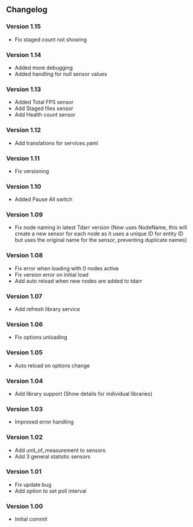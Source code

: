 ## **Changelog**
### Version 1.15
- Fix staged count not showing
### Version 1.14
- Added more debugging
- Added handling for null sensor values
### Version 1.13
- Added Total FPS sensor
- Add Staged files sensor
- Add Health count sensor
### Version 1.12
- Add translations for services.yaml
### Version 1.11
- Fix versioning
### Version 1.10
- Added Pause All switch
### Version 1.09
- Fix node naming in latest Tdarr version (Now uses NodeName, this will create a new sensor for each node as it uses a unique ID for entity ID but uses the original name for the sensor, preventing duplicate names)
### Version 1.08
- Fix error when loading with 0 nodes active
- Fix version error on initial load
- Add auto reload when new nodes are added to tdarr
### Version 1.07
- Add refresh library service
### Version 1.06
- Fix options unloading
### Version 1.05
- Auto reload on options change
### Version 1.04
- Add library support (Show details for individual libraries)
### Version 1.03
- Improved error handling
### Version 1.02
- Add unit_of_measurement to sensors
- Add 3 general statistic sensors
### Version 1.01
- Fix update bug
- Add option to set poll interval
### Version 1.00
- Initial commit